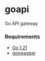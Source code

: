 # goapi

Go API gateway

### Requirements
- [Go 1.21](https://go.dev/dl)
- [goswagger](https://goswagger.io/install.html)
